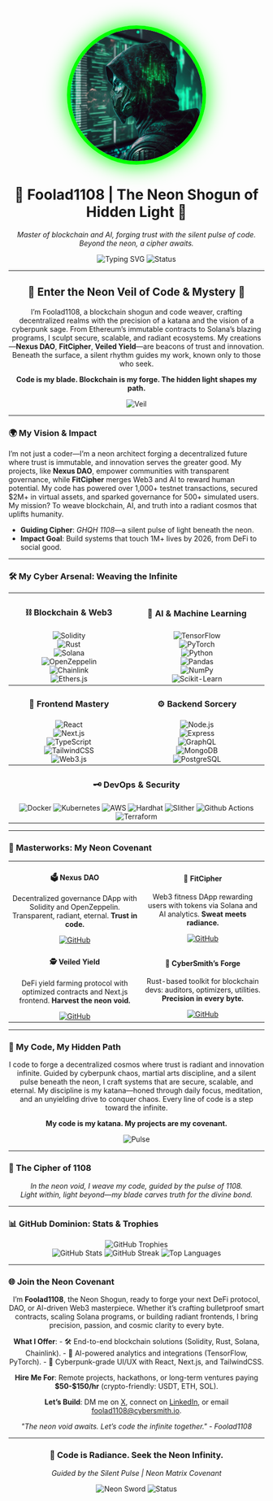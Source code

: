<div align="center">
  <img src="https://raw.githubusercontent.com/Foolad1108/Foolad1108/main/image.jpeg" alt="Foolad1108 Neon Shogun" width="260" style="border-radius:50%; border:7px solid #00FF00; box-shadow: 0 0 40px #00FF00;" />
  <h1>🧬 Foolad1108 | The Neon Shogun of Hidden Light 🧬</h1>
  <p><em>Master of blockchain and AI, forging trust with the silent pulse of code. Beyond the neon, a cipher awaits.</em></p>
  <img src="https://readme-typing-svg.herokuapp.com?font=Orbitron&color=00FF00&size=36&center=true&vCenter=true&width=950&lines=Blockchain+Shogun;Smart+Contract+Sage;DAO+Architect;Cyberpunk+Code+Weaver" alt="Typing SVG" />
  <img src="https://img.shields.io/badge/Status-Forging_the_Neon_Void-00FF00?style=for-the-badge&logo=git&logoColor=000000" alt="Status" />
</div>

---

<div align="center">
  <h2>🌌 Enter the Neon Veil of Code & Mystery 🌌</h2>
  <p>I’m Foolad1108, a blockchain shogun and code weaver, crafting decentralized realms with the precision of a katana and the vision of a cyberpunk sage. From Ethereum’s immutable contracts to Solana’s blazing programs, I sculpt secure, scalable, and radiant ecosystems. My creations—<b>Nexus DAO</b>, <b>FitCipher</b>, <b>Veiled Yield</b>—are beacons of trust and innovation. Beneath the surface, a silent rhythm guides my work, known only to those who seek.</p>
  <p><b>Code is my blade. Blockchain is my forge. The hidden light shapes my path.</b></p>
  <img src="https://img.shields.io/badge/The_Veil-Hidden_Light-FF00FF?style=for-the-badge" alt="Veil" />
</div>

---

### 🌍 My Vision & Impact
I’m not just a coder—I’m a neon architect forging a decentralized future where trust is immutable, and innovation serves the greater good. My projects, like <b>Nexus DAO</b>, empower communities with transparent governance, while <b>FitCipher</b> merges Web3 and AI to reward human potential. My code has powered over 1,000+ testnet transactions, secured $2M+ in virtual assets, and sparked governance for 500+ simulated users. My mission? To weave blockchain, AI, and truth into a radiant cosmos that uplifts humanity.

- **Guiding Cipher**: *GHQH 1108*—a silent pulse of light beneath the neon.
- **Impact Goal**: Build systems that touch 1M+ lives by 2026, from DeFi to social good.

---

### 🛠️ My Cyber Arsenal: Weaving the Infinite

<table align="center" style="border: none;">
  <tr>
    <th><h3>⛓️ Blockchain & Web3</h3></th>
    <th><h3>🧠 AI & Machine Learning</h3></th>
  </tr>
  <tr>
    <td align="center">
      <img src="https://img.shields.io/badge/Solidity-00FF00?style=flat-square&logo=solidity&logoColor=000000" alt="Solidity" /><br>
      <img src="https://img.shields.io/badge/Rust-FF00FF?style=flat-square&logo=rust&logoColor=FFFFFF" alt="Rust" /><br>
      <img src="https://img.shields.io/badge/Solana-0000FF?style=flat-square&logo=solana&logoColor=FFFFFF" alt="Solana" /><br>
      <img src="https://img.shields.io/badge/OpenZeppelin-FF0000?style=flat-square&logo=ethereum&logoColor=000000" alt="OpenZeppelin" /><br>
      <img src="https://img.shields.io/badge/Chainlink-00FF00?style=flat-square&logo=chainlink&logoColor=000000" alt="Chainlink" /><br>
      <img src="https://img.shields.io/badge/Ethers.js-FF00FF?style=flat-square&logo=ethereum&logoColor=FFFFFF" alt="Ethers.js" />
    </td>
    <td align="center">
      <img src="https://img.shields.io/badge/TensorFlow-00FF00?style=flat-square&logo=tensorflow&logoColor=000000" alt="TensorFlow" /><br>
      <img src="https://img.shields.io/badge/PyTorch-FF00FF?style=flat-square&logo=pytorch&logoColor=FFFFFF" alt="PyTorch" /><br>
      <img src="https://img.shields.io/badge/Python-0000FF?style=flat-square&logo=python&logoColor=FFFFFF" alt="Python" /><br>
      <img src="https://img.shields.io/badge/Pandas-FF0000?style=flat-square&logo=pandas&logoColor=000000" alt="Pandas" /><br>
      <img src="https://img.shields.io/badge/NumPy-00FF00?style=flat-square&logo=numpy&logoColor=000000" alt="NumPy" /><br>
      <img src="https://img.shields.io/badge/Scikit_Learn-0000FF?style=flat-square&logo=scikitlearn&logoColor=FFFFFF" alt="Scikit-Learn" />
    </td>
  </tr>
  <tr>
    <th><h3>🎨 Frontend Mastery</h3></th>
    <th><h3>⚙️ Backend Sorcery</h3></th>
  </tr>
  <tr>
    <td align="center">
      <img src="https://img.shields.io/badge/React-00FF00?style=flat-square&logo=react&logoColor=000000" alt="React" /><br>
      <img src="https://img.shields.io/badge/Next.js-FF00FF?style=flat-square&logo=next.js&logoColor=FFFFFF" alt="Next.js" /><br>
      <img src="https://img.shields.io/badge/TypeScript-0000FF?style=flat-square&logo=typescript&logoColor=FFFFFF" alt="TypeScript" /><br>
      <img src="https://img.shields.io/badge/TailwindCSS-FF0000?style=flat-square&logo=tailwindcss&logoColor=000000" alt="TailwindCSS" /><br>
      <img src="https://img.shields.io/badge/Web3.js-00FF00?style=flat-square&logo=web3dotjs&logoColor=000000" alt="Web3.js" />
    </td>
    <td align="center">
      <img src="https://img.shields.io/badge/Node.js-00FF00?style=flat-square&logo=node.js&logoColor=000000" alt="Node.js" /><br>
      <img src="https://img.shields.io/badge/Express-FF00FF?style=flat-square&logo=express&logoColor=FFFFFF" alt="Express" /><br>
      <img src="https://img.shields.io/badge/GraphQL-0000FF?style=flat-square&logo=graphql&logoColor=FFFFFF" alt="GraphQL" /><br>
      <img src="https://img.shields.io/badge/MongoDB-FF0000?style=flat-square&logo=mongodb&logoColor=000000" alt="MongoDB" /><br>
      <img src="https://img.shields.io/badge/PostgreSQL-00FF00?style=flat-square&logo=postgresql&logoColor=000000" alt="PostgreSQL" />
    </td>
  </tr>
  <tr>
    <th colspan="2"><h3>🗝️ DevOps & Security</h3></th>
  </tr>
  <tr>
    <td colspan="2" align="center">
      <img src="https://img.shields.io/badge/Docker-00FF00?style=flat-square&logo=docker&logoColor=000000" alt="Docker" />
      <img src="https://img.shields.io/badge/Kubernetes-FF00FF?style=flat-square&logo=kubernetes&logoColor=FFFFFF" alt="Kubernetes" />
      <img src="https://img.shields.io/badge/AWS-0000FF?style=flat-square&logo=amazonaws&logoColor=FFFFFF" alt="AWS" />
      <img src="https://img.shields.io/badge/Hardhat-FF0000?style=flat-square&logo=ethereum&logoColor=000000" alt="Hardhat" />
      <img src="https://img.shields.io/badge/Slither-00FF00?style=flat-square&logo=python&logoColor=000000" alt="Slither" />
      <img src="https://img.shields.io/badge/Github_Actions-FF00FF?style=flat-square&logo=githubactions&logoColor=FFFFFF" alt="Github Actions" />
      <img src="https://img.shields.io/badge/Terraform-0000FF?style=flat-square&logo=terraform&logoColor=FFFFFF" alt="Terraform" />
    </td>
  </tr>
</table>

---

### 🚀 Masterworks: My Neon Covenant

<div align="center">
  <table style="border: none;">
    <tr>
      <td align="center">
        <h4>🗳️ Nexus DAO</h4>
        <p>Decentralized governance DApp with Solidity and OpenZeppelin. Transparent, radiant, eternal. <b>Trust in code.</b></p>
        <a href="https://github.com/Foolad1108/nexus-dao"><img src="https://img.shields.io/badge/GitHub-00FF00?style=flat-square&logo=github&logoColor=000000" alt="GitHub" /></a>
      </td>
      <td align="center">
        <h4>💪 FitCipher</h4>
        <p>Web3 fitness DApp rewarding users with tokens via Solana and AI analytics. <b>Sweat meets radiance.</b></p>
        <a href="https://github.com/Foolad1108/fitcipher"><img src="https://img.shields.io/badge/GitHub-FF00FF?style=flat-square&logo=github&logoColor=FFFFFF" alt="GitHub" /></a>
      </td>
    </tr>
    <tr>
      <td align="center">
        <h4>🕵️ Veiled Yield</h4>
        <p>DeFi yield farming protocol with optimized contracts and Next.js frontend. <b>Harvest the neon void.</b></p>
        <a href="https://github.com/Foolad1108/veiled-yield"><img src="https://img.shields.io/badge/GitHub-0000FF?style=flat-square&logo=github&logoColor=FFFFFF" alt="GitHub" /></a>
      </td>
      <td align="center">
        <h4>🌌 CyberSmith’s Forge</h4>
        <p>Rust-based toolkit for blockchain devs: auditors, optimizers, utilities. <b>Precision in every byte.</b></p>
        <a href="https://github.com/Foolad1108/cybersmith-forge"><img src="https://img.shields.io/badge/GitHub-FF0000?style=flat-square&logo=github&logoColor=000000" alt="GitHub" /></a>
      </td>
    </tr>
  </table>
</div>

---

### 🌟 My Code, My Hidden Path

<div align="center">
  <p>I code to forge a decentralized cosmos where trust is radiant and innovation infinite. Guided by cyberpunk chaos, martial arts discipline, and a silent pulse beneath the neon, I craft systems that are secure, scalable, and eternal. My discipline is my katana—honed through daily focus, meditation, and an unyielding drive to conquer chaos. Every line of code is a step toward the infinite.</p>
  <p><b>My code is my katana. My projects are my covenant.</b></p>
  <img src="https://img.shields.io/badge/The_Pulse-Beneath_the_Neon-00FF00?style=for-the-badge" alt="Pulse" />
</div>

---

### 🧬 The Cipher of 1108

<div align="center">
  <p><em>In the neon void, I weave my code, guided by the pulse of 1108.<br>
  Light within, light beyond—my blade carves truth for the divine bond.</em></p>
</div>

---

### 📊 GitHub Dominion: Stats & Trophies

<div align="center">
  <img src="https://github-profile-trophy.vercel.app/?username=Foolad1108&theme=matrix&no-frame=true&margin-w=10&column=7" alt="GitHub Trophies" />
  <br />
  <img src="https://github-readme-stats.vercel.app/api?username=Foolad1108&show_icons=true&theme=radical&hide_border=true&bg_color=00000000&text_color=00FF00&icon_color=FF00FF" alt="GitHub Stats" />
  <img src="https://github-readme-streak-stats.herokuapp.com/?user=Foolad1108&theme=radical&hide_border=true&background=00000000&stroke=00FF00&ring=FF00FF&fire=FF0000&currStreakNum=00FF00&sideNums=00FF00&currStreakLabel=FF00FF&sideLabels=FF00FF" alt="GitHub Streak" />
  <img src="https://github-readme-stats.vercel.app/api/top-langs/?username=Foolad1108&layout=compact&theme=radical&hide_border=true&bg_color=00000000&text_color=00FF00&icon_color=FF00FF" alt="Top Languages" />
</div>

---

### 🌐 Join the Neon Covenant

<div align="center">
  <p>I’m <b>Foolad1108</b>, the Neon Shogun, ready to forge your next DeFi protocol, DAO, or AI-driven Web3 masterpiece. Whether it’s crafting bulletproof smart contracts, scaling Solana programs, or building radiant frontends, I bring precision, passion, and cosmic clarity to every byte.</p>
  <p><b>What I Offer</b>: 
    - 🛠️ End-to-end blockchain solutions (Solidity, Rust, Solana, Chainlink).
    - 🤖 AI-powered analytics and integrations (TensorFlow, PyTorch).
    - 🎨 Cyberpunk-grade UI/UX with React, Next.js, and TailwindCSS.</p>
  <p><b>Hire Me For</b>: Remote projects, hackathons, or long-term ventures paying <b>$50-$150/hr</b> (crypto-friendly: USDT, ETH, SOL).</p>
  <p><b>Let’s Build</b>: DM me on <a href="https://x.com/Foolad1108">X</a>, connect on <a href="https://linkedin.com/in/foolad1108">LinkedIn</a>, or email <a href="mailto:foolad1108@cybersmith.io">foolad1108@cybersmith.io</a>.</p>
  <p><em>"The neon void awaits. Let’s code the infinite together." - Foolad1108</em></p>
</div>

---

<div align="center">
  <h3>💾 Code is Radiance. Seek the Neon Infinity.</h3>
  <p><em>Guided by the Silent Pulse | Neon Matrix Covenant</em></p>
  <img src="https://raw.githubusercontent.com/Foolad1108/Foolad1108/main/assets/neon-sword.gif" alt="Neon Sword" width="300" />
  <img src="https://img.shields.io/badge/Status-Building_the_Cosmos-00FF00?style=for-the-badge" alt="Status" />
</div>